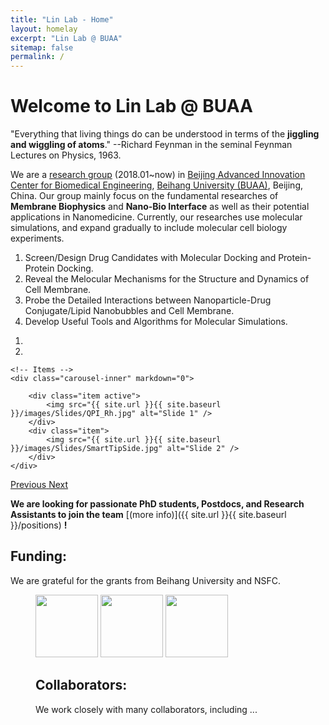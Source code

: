 ```yaml
---
title: "Lin Lab - Home"
layout: homelay
excerpt: "Lin Lab @ BUAA"
sitemap: false
permalink: /
---
```


# Welcome to Lin Lab @ BUAA
"Everything that living things do can be understood in terms of the **jiggling and wiggling of atoms**."  --Richard Feynman in the seminal Feynman Lectures on Physics, 1963.

We are a [research group](http://shi.buaa.edu.cn/linxubo) (2018.01~now) in [Beijing Advanced Innovation Center for Biomedical Engineering](https://baicbme.buaa.edu.cn/), [Beihang University (BUAA)](https://www.buaa.edu.cn), Beijing, China. Our group mainly focus on the fundamental researches of **Membrane Biophysics** and **Nano-Bio Interface** as well as their potential applications in Nanomedicine. Currently, our researches use molecular simulations, and expand gradually to include molecular cell biology experiments.
1. Screen/Design Drug Candidates with Molecular Docking and Protein-Protein Docking.
2. Reveal the Melocular Mechanisms for the Structure and Dynamics of Cell Membrane.
3. Probe the Detailed Interactions between Nanoparticle-Drug Conjugate/Lipid Nanobubbles and Cell Membrane.
4. Develop Useful Tools and Algorithms for Molecular Simulations.


<div markdown="0" id="carousel" class="carousel slide" data-ride="carousel" data-interval="5000" data-pause="hover" >
    <!-- Menu -->
    <ol class="carousel-indicators">
        <li data-target="#carousel" data-slide-to="0" class="active"></li>
        <li data-target="#carousel" data-slide-to="1"></li>
<!--        <li data-target="#carousel" data-slide-to="2"></li> -->
    </ol>

    <!-- Items -->
    <div class="carousel-inner" markdown="0">

        <div class="item active">
            <img src="{{ site.url }}{{ site.baseurl }}/images/Slides/QPI_Rh.jpg" alt="Slide 1" />
        </div>
        <div class="item">
            <img src="{{ site.url }}{{ site.baseurl }}/images/Slides/SmartTipSide.jpg" alt="Slide 2" />
        </div>
    </div>
  <a class="left carousel-control" href="#carousel" role="button" data-slide="prev">
    <span class="glyphicon glyphicon-chevron-left" aria-hidden="true"></span>
    <span class="sr-only">Previous</span>
  </a>
  <a class="right carousel-control" href="#carousel" role="button" data-slide="next">
    <span class="glyphicon glyphicon-chevron-right" aria-hidden="true"></span>
    <span class="sr-only">Next</span>
  </a>
</div>


 **We are looking for passionate PhD students, Postdocs, and Research Assistants to join the team** [(more info)]({{ site.url }}{{ site.baseurl }}/positions) **!**

## Funding:
We are grateful for the grants from Beihang University and NSFC.

<figure class="fourth">
<img src="{{ site.url }}{{ site.baseurl }}/images/BUAA_logo.jpg" style="width: 100px">
<img src="{{ site.url }}{{ site.baseurl }}/images/BME_logo.jpg" style="width: 100px">
<img src="{{ site.url }}{{ site.baseurl }}/images/logo_nsfc.jpg" style="width: 100px">
<!-- </figure> -->

## Collaborators:
We work closely with many collaborators, including ...

